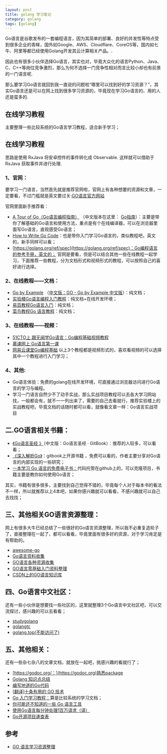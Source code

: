 ```yaml
---
layout: post
title: golang 学习笔记
category: golang
tags: [golang]
---
```


Go语言是谷歌发布的一套编程语言，因为其简单的部署、良好的并发性等特点受到很多企业的青睐，国外如Google、AWS、Cloudflare、CoreOS等，国内如七牛、阿里等都已经使用Golang开发其云计算相关产品。.

因此也有很多小伙伴选择Go语言，其实也对，毕竟大众化的语言Python、Java、C、C++等岗位竞争激烈，那么为何不选择一门竞争性相对而言比较小却也有前景的一门语言呢.

那么要学习Go语言就回到我一直说的问题啦“哪里可以找到好的学习资源？”，其实Go语言还是可以在网上找到很多学习资源的，毕竟现在学习Go语言的、用的人还是蛮多的.
## 在线学习教程

主要整理一些比较系统的Go语言学习教程，适合新手学习；

## 在线学习教程

思路是使用 RxJava 将安卓控件的事件转化成 Observable. 这样就可以借助于 RxJava 获取事件并进行处理.

### 1、官网：

要学习一门语言，当然首先就是推荐官网啦，官网上有各种想要的资源和文章，一定要看，不过门槛就是英文要过关:[GO语言官方网站](https://golang.org/)

官网里面新手推荐看：
 
* [A Tour of Go（Go语言编程指南）](https://tour.golang.org/basics/1) （中文版本在这里： [Go指南](https://tour.go-zh.org/welcome/1)）：主要是带你了解基础的Go语言和使用方法，重点是有个在线编译器，可以在浏览器里面写Go语言，直观感受Go语言；
* [How to Write Go Code](https://golang.org/doc/code.html)：也是带你入门学习Go语言的，类似教程吧，英文的，新手同样可以看；
* [https://golang.org/ref/spec](https://golang.org/ref/spec)：Go编程语言的参考手册，英文的；
官网是要看，但是可以结合其他一些在线教程一起学习，下面推荐一些教程，分为文档形式和视频形式的教程，可以按照自己的喜好进行选择。

### 2、在线教程——文档：
* [Go by Example](https://gobyexample.com/) （[中文版：GO - Go by Example 中文版](https://www.shiyanlou.com/courses/485)）：纯文档；
* [实验楼Go语言编程入门教程](http://betatms.aurfy.com/txn/download)：纯文档+在线开发环境；
* [易百教程Go语言入门](https://www.yiibai.com/go/go_start.html)：纯文档；
* [菜鸟教程Go 语言教程](https://www.runoob.com/go/go-tutorial.html)：纯文档；

### 3、在线教程——视频：

* [51CTO上 跟无闻学Go语言：Go编程基础视频教程](https://edu.51cto.com/course/1762.html)
* [慕课网上 Go语言第一课](http://www.imooc.com/learn/345)
* [网易云课堂Go编程基础](https://study.163.com/course/introduction/306002.htm#/courseDetail)
以上3个教程都是视频形式的，喜欢看视频的可以选择其中一个教程进行入门学习；

### 4、其他:

* Go语言体验：免费的golang在线开发环境，可直接通过浏览器访问进行Go语言的学习与编程。 
* 学习一门语言自然少不了动手实战，那么实战项目教程可以去各大学习网站找，一般都会有，就不一一列出来了，需要的自己去看就行，推荐实验楼上的实战教程吧，毕竟文档的话随时都可以看，就像看文章一样：Go语言实战项目

## 二.GO语言相关书籍：
* [《Go语言圣经 》](http://www.gopl.io/)（中文版：Go语言圣经 · GitBook）：推荐的人较多，可以看看；
* [《深入解析Go》](https://tiancaiamao.gitbooks.io/go-internals/content/zh/index.html)：gitbook上开源书籍 ，免费可以看的，作者主要分享对Go语言的内部实现的一些研究；
* [一本学习 Go 语言的免费电子书：](https://github.com/gunsluo/Learning-Go-zh-cn)代码托管在github上的，可以克隆项目，书籍主要是教你如何使用Go语言；

其实，书籍有很多很多，主要找到自己觉得不错的，毕竟每个人对于每本书的看法不一样，所以就推荐以上4本吧，如果你感兴趣就可以看看，不感兴趣就可以自己去找找；

## 三、其他相关GO语言资源整理：
网上有很多大牛已经总结了一些很好的Go语言资源整理，所以我不必重复造轮子了，直接整理在一起了，都可以看看，毕竟里面有很多好的资源，对于学习肯定是有帮助的。

* [awesome-go](https://github.com/avelino/awesome-go)
* [Go语言资料收集](https://github.com/wonderfo/wonderfogo/wiki)
* [GO语言各种资源收集](https://github.com/Unknwon/go-study-index)
* [GO语言零基础入门资料整理](https://www.jianshu.com/p/a70098a94d18)
* [CSDN上的GO语言知识库](https://so.csdn.net/so/search/s.do?q=go)

## 四、Go语言中文社区：

还有一些小伙伴是想要找一些社区的，这里就整理3个Go语言中文社区吧，可以交流探讨，感兴趣的可以去看看；
* [studygolang](https://studygolang.com/)
* [golangtc](https://www.golangtc.com/)
* [golang.top(不能访问了)](/)

## 五、其他相关：
还有一些杂七杂八的文章文档，就放在一起吧，挑感兴趣的看就行了；
* [https://godoc.org/：](https://godoc.org)熟悉package
* [Golang 知识点总结](https://www.shiyanlou.com/questions/11157/)
* [编写地道的Go代码](https://colobu.com/2017/02/07/write-idiomatic-golang-codes/)
* [[翻译]十条有用的 GO 技术](https://www.shiyanlou.com/questions/2318/)
* [Go 入门学习教程：](https://github.com/zoeminghong/go-library)算是比较系统的学习文档；
* [你可能还不知道的一些 Go 语言工具](http://coyee.com/article/11570-some-tools-for-go-that-you-might-not-know-yet)
* [使用Go语言每分钟处理1百万请求（译）](https://github.com/itfanr/articles-about-golang/blob/master/2016-10/1.handling-1-million-requests-per-minute-with-golang.md)
* [Go开源项目速查表](https://www.ctolib.com/cheatsheets-go-project.html)

## 参考

* [GO 语言学习资源整理](https://github.com/selfjt/gostudy/blob/master/%E8%A7%82%E7%9C%8B%E4%B9%A6%E7%B1%8D/Go%E8%AF%AD%E8%A8%80%E5%AE%9E%E6%88%98.pdf)
